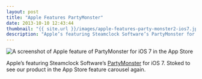 ```yaml
---
layout: post
title: "Apple Features PartyMonster"
date: 2013-10-10 12:43:44
thumbnail: "{{ site.url }}/images/apple-features-party-monster2-ios7.jpg"
description: "Apple’s featuring Steamclock Software’s PartyMonster for iOS 7. Stoked to see our product in the App Store feature carousel again."
---
```


<img src="{{ site.url }}/images/apple-features-party-monster2-ios7.jpg" alt="A screenshot of Apple feature of PartyMonster for iOS 7 in the App Store" />

Apple’s featuring Steamclock Software’s [PartyMonster](https://itunes.apple.com/ca/app/party-monster-queueing-dj/id580764974?mt=8) for iOS 7. Stoked to see our product in the App Store feature carousel again.
